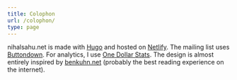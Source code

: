 ```yaml
---
title: Colophon
url: /colophon/
type: page
---
```


nihalsahu.net is made with [Hugo](https://gohugo.io/) and hosted on [Netlify](https://www.netlify.com/). The mailing list uses [Buttondown](https://buttondown.com). For analytics, I use [One Dollar Stats](https://onedollarstats.com/analytics). The design is almost entirely inspired by [benkuhn.net](https://benkuhn.net) (probably the best reading experience on the internet). 